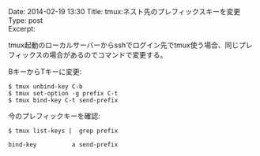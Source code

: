 Date: 2014-02-19  13:30
Title:  tmux:ネスト先のプレフィックスキーを変更
Type: post  
Excerpt:   


tmux起動のローカルサーバーからsshでログイン先でtmux使う場合、同じプレフィックスの場合があるのでコマンドで変更する。

BキーからTキーに変更:

    $ tmux unbind-key C-b
    $ tmux set-option -g prefix C-t
    $ tmux bind-key C-t send-prefix
    
今のプレフィックキーを確認:

    $ tmux list-keys |  grep prefix

    bind-key          a send-prefix    
